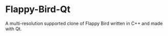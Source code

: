 # Flappy-Bird-Qt
A multi-resolution supported clone of Flappy Bird written in C++ and made with Qt.
